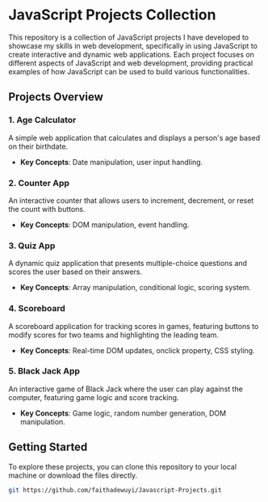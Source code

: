 # JavaScript Projects Collection

This repository is a collection of JavaScript projects I have developed to showcase my skills in web development, specifically in using JavaScript to create interactive and dynamic web applications. Each project focuses on different aspects of JavaScript and web development, providing practical examples of how JavaScript can be used to build various functionalities.

## Projects Overview

### 1. Age Calculator

A simple web application that calculates and displays a person's age based on their birthdate.

- **Key Concepts**: Date manipulation, user input handling.

### 2. Counter App

An interactive counter that allows users to increment, decrement, or reset the count with buttons.

- **Key Concepts**: DOM manipulation, event handling.

### 3. Quiz App

A dynamic quiz application that presents multiple-choice questions and scores the user based on their answers.

- **Key Concepts**: Array manipulation, conditional logic, scoring system.

### 4. Scoreboard

A scoreboard application for tracking scores in games, featuring buttons to modify scores for two teams and highlighting the leading team.

- **Key Concepts**: Real-time DOM updates, onclick property, CSS styling.

### 5. Black Jack App

An interactive game of Black Jack where the user can play against the computer, featuring game logic and score tracking.

- **Key Concepts**: Game logic, random number generation, DOM manipulation.

## Getting Started

To explore these projects, you can clone this repository to your local machine or download the files directly.

```bash
git https://github.com/faithadewuyi/Javascript-Projects.git
